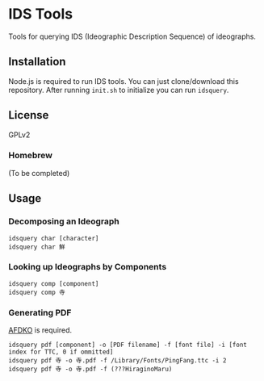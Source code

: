 # IDS Tools
Tools for querying IDS (Ideographic Description Sequence) of ideographs.

## Installation
Node.js is required to run IDS tools.
You can just clone/download this repository. After running `init.sh` to initialize you can run `idsquery`.

## License
GPLv2

### Homebrew
(To be completed)

## Usage
### Decomposing an Ideograph
```
idsquery char [character]
idsquery char 鮮
```

### Looking up Ideographs by Components
```
idsquery comp [component]
idsquery comp 寺
```

### Generating PDF
[AFDKO](https://github.com/adobe-type-tools/afdko) is required.
```
idsquery pdf [component] -o [PDF filename] -f [font file] -i [font index for TTC, 0 if ommitted]
idsquery pdf 寺 -o 寺.pdf -f /Library/Fonts/PingFang.ttc -i 2
idsquery pdf 寺 -o 寺.pdf -f (???HiraginoMaru)
```
